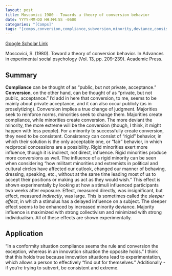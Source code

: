 ```yaml
---
layout: post
title: Moscovici 1980 - Towards a theory of conversion behavior
date: YYYY-MM-DD HH:MM:SS -0600
categories: "[Comps]"
tags: "[comps,conversion,compliance,subversion,minority,deviance,consistency]"
---
```


[Google Scholar Link](https://scholar.google.com/scholar?hl=en&as_sdt=0%2C45&q=towards+a+theory+of+conversion+behavior&btnG=)

Moscovici, S. (1980). Toward a theory of conversion behavior. In Advances in experimental social psychology (Vol. 13, pp. 209-239). Academic Press.

## Summary
**Compliance** can be thought of as “public, but not private, acceptance.”  **Conversion**, on the other hand, can be thought of as “private, but not public, acceptance.”  I’d add in here that conversion, to me, seems to be mainly about private acceptance, and it can also occur publicly (as in proselytizing).  Conversion implies a true change of judgment.  Majorities seek to reinforce norms, minorities seek to change them.  Majorities create compliance, while minorities create conversion.  The more deviant the minority, the more extreme will be the conversion (though, I think, it might happen with less people).  For a minority to successfully create conversion, they need to be consistent.  Consistency can consist of “rigid” behavior, in which their solution is the only acceptable one, or “fair” behavior, in which reciprocal concessions are a possibility.  Rigid minorities exert more influence, though it is indirect, not direct, influence.  Rigid minorities produce more conversions as well.  The influence of a rigid minority can be seen when considering “how militant minorities and extremists in political and cultural circles have affected our outlook, changed our manner of behaving, dressing, speaking, etc., without at the same time leading most of us to accept their positions or making us act as they would wish.”  This effect is shown experimentally by looking at how a stimuli influenced participants two weeks after exposure.  Effect, measured directly, was insignificant, but effect, measured _indirectly_, was large.  This is sometimes called the _sleeper effect_, in which a stimulus has a delayed influence on a subject.  The sleeper effect seems to be enhanced by increased minority deviance.  Majority influence is maximized with strong collectivism and minimized with strong individualism.  All of these effects are shown experimentally.

## Application
“In a conformity situation compliance seems the rule and conversion the exception, whereas in an innovation situation the opposite holds.”  I think that this holds true because innovation situations lead to experimentation, which allows a person to effectively “find out for themselves.”  Additionally - if you’re trying to subvert, be consistent and extreme.
